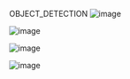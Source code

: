 OBJECT_DETECTION
![image](https://github.com/user-attachments/assets/023ada73-7b76-4cb2-8e93-316046514d0d)

![image](https://github.com/user-attachments/assets/9bb2bd55-af4e-48e3-80d3-52e586de4056)

![image](https://github.com/user-attachments/assets/86d2e9e4-6111-424f-82d9-b066509a3606)

![image](https://github.com/user-attachments/assets/3f88cf5d-e887-4107-bc22-a6d8bbd45ee8)

